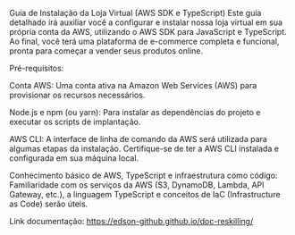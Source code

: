 Guia de Instalação da Loja Virtual (AWS SDK e TypeScript)
Este guia detalhado irá auxiliar você a configurar e instalar nossa loja virtual em sua própria conta da AWS, utilizando o AWS SDK para JavaScript e TypeScript. Ao final, você terá uma plataforma de e-commerce completa e funcional, pronta para começar a vender seus produtos online.

Pré-requisitos:

Conta AWS: Uma conta ativa na Amazon Web Services (AWS) para provisionar os recursos necessários.

Node.js e npm (ou yarn): Para instalar as dependências do projeto e executar os scripts de implantação.

AWS CLI: A interface de linha de comando da AWS será utilizada para algumas etapas da instalação. Certifique-se de ter a AWS CLI instalada e configurada em sua máquina local.

Conhecimento básico de AWS, TypeScript e infraestrutura como código: Familiaridade com os serviços da AWS (S3, DynamoDB, Lambda, API Gateway, etc.), a linguagem TypeScript e conceitos de IaC (Infrastructure as Code) serão úteis.

Link documentação: https://edson-github.github.io/doc-reskilling/
